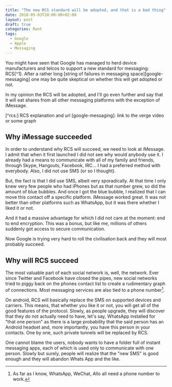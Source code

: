 ```yaml
---
title: "The new RCS standard will be adopted, and that is a bad thing"
date: 2018-05-03T20:00:00+02:00
layout: post
draft: true
categories: Rant
tags:
  - Google
  - Apple
  - Messaging
---
```


You might have seen that Google has managed to herd device manufacturers and telcos to support a new standard for messaging: RCS[^1]. After a rather long [string of failures in messaging space][google-messaging] one may be quite skeptical on whether this will get adopted or not.

In my opinion the RCS will be adopted, and I'll go even further and say that it will eat shares from all other messaging platforms with the exception of iMessage. 

[^rcs:] RCS explanation and url
[google-messaging]: link to the verge video or some graph

## Why iMessage succeeded 

In order to understand why RCS will succeed, we need to look at iMessage. I admit that when it first launched I did not see why would anybody use it. I already had a means to communicate with all of my family and friends, through Skype, Hangouts, Facebook, IRC... I had a preferred method with everybody. Also, I did not use SMS (or so I thought).

But, the fact is that I did use SMS, albeit very sporadically. At that time I only knew very few people who had iPhones but as that number grew, so did the amount of blue bubbles. And once I got the blue bubble, I realized that I can move this contact off a specific platform. iMessage worked great. It was not better than other platforms such as WhatsApp, but it was there whether I liked it or not.

And it had a massive advantage for which I did not care at the moment: end to end encryption. This was a bonus, but like me, millions of others suddenly got access to secure communication.

Now Google is trying very hard to roll the civilisation back and they will most probably succeed.

## Why will RCS succeed

The most valuable part of each social network is, well, the network. Ever since Twitter and Facebook have closed the pipes, new social networks tried to piggy back on the phones contact list to create a rudimentary graph of connections. Most messaging services are also tied to a phone number[^tied-to-pn].

[^tied-to-pn]: As far as I know, WhatsApp, WeChat, Allo all need a phone number to work.

On android, RCS will basically replace the SMS on supported devices and carriers. This means, that whether you like it or not, you will get all of the good features of the protocol. Slowly, as people upgrade, they will discover that they do not actually need to have, let's say, WhatsApp installed for "that one person" as there is a large probability that the said person has an Android headset and, more importantly, you have this person in your contacts. One by one, such private tunnels will be replaced by RCS.

One cannot blame the users, nobody wants to have a folder full of instant messaging apps, each of which is used only to communicate with one person. Slowly but surely, people will realize that the "new SMS" is good enough and they will abandon Whats App and the like.

